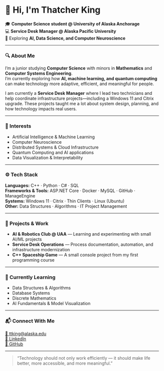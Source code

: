 # 👋 Hi, I'm Thatcher King

🎓 **Computer Science student @ University of Alaska Anchorage**  
💻 **Service Desk Manager @ Alaska Pacific University**  
🧠 Exploring **AI, Data Science, and Computer Neuroscience**  

---

### 🔍 About Me
I’m a junior studying **Computer Science** with minors in **Mathematics** and **Computer Systems Engineering**.  
I’m currently exploring how **AI, machine learning, and quantum computing** can make technology more adaptive, efficient, and meaningful for people.

I am currently a **Service Desk Manager** where I lead two technicians and help coordinate infrastructure projects—including a Windows 11 and Citrix upgrade.
These projects taught me a lot about system design, planning, and how technology impacts real users.

---

### 🧠 Interests
- Artificial Intelligence & Machine Learning  
- Computer Neuroscience  
- Distributed Systems & Cloud Infrastructure  
- Quantum Computing and AI applications  
- Data Visualization & Interpretability  

---

### ⚙️ Tech Stack
**Languages:** C++ · Python · C# · SQL  
**Frameworks & Tools:** ASP.NET Core · Docker · MySQL · GitHub · ManageEngine  
**Systems:** Windows 11 · Citrix · Thin Clients · Linux (Ubuntu)  
**Other:** Data Structures · Algorithms · IT Project Management  

---

### 🧩 Projects & Work
- **AI & Robotics Club @ UAA** — Learning and experimenting with small AI/ML projects  
- **Service Desk Operations** — Process documentation, automation, and infrastructure modernization  
- **C++ Spaceship Game** — A small console project from my first programming course
  
---

### 🌱 Currently Learning
- Data Structures & Algorithms  
- Database Systems  
- Discrete Mathematics  
- AI Fundamentals & Model Visualization  

---

### 📬 Connect With Me
[📧 ttking@alaska.edu](mailto:ttking@alaska.edu)  
[💼 LinkedIn](https://www.linkedin.com/in/thatcher-king-3b0669178)  
[🐙 GitHub](https://github.com/thatcherty)

---

> “Technology should not only work efficiently — it should make life better, more accessible, and more meaningful.”

